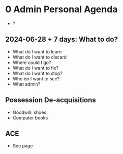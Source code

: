 # 0 Admin Personal Agenda

* ?

## 2024-06-28 + 7 days: What to do?

* What do I want to learn
* What do I want to discard
* Where could I go?
* What do I want to fix?
* What do I want to stop?
* Who do I want to see?
* What admin?

## Possession De-acquisitions

* Goodwill: shoes
* Computer books

## ACE

* See page